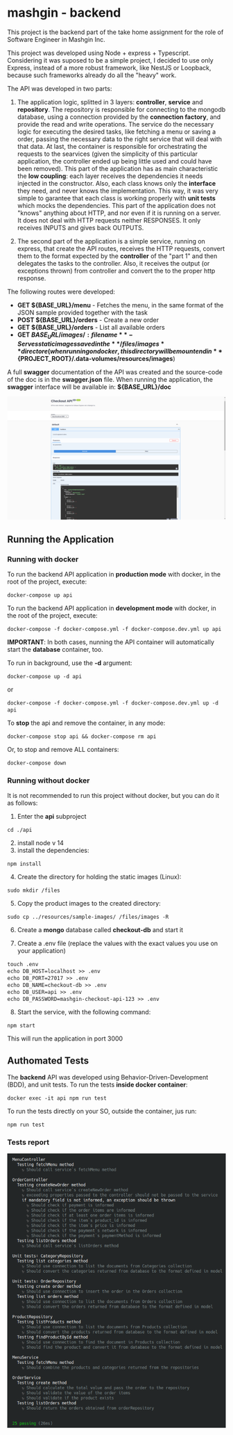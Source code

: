 # mashgin - backend

This project is the backend part of the take home assignment for the role of Software Engineer in Mashgin Inc.

This project was developed using Node + express + Typescript. Considering it was suposed to be a simple project, I decided to use only Express, instead of a more robust framework, like NestJS or Loopback, because such frameworks already do all the "heavy" work.

The API was developed in two parts:

1. The application logic, splitted in 3 layers: **controller**, **service** and **repository**. The repository is responsible for connecting to the mongodb database, using a connection provided by the **connection factory**, and provide the read and write operations. The service do the necessary logic for executing the desired tasks, like fetching a menu or saving a order, passing the necessary data to the right service that will deal with that data. At last, the container is responsible for orchestrating the requests to the searvices (given the simplicity of this particular application, the controller ended up being little used and could have been removed).  This part of the application has as main characteristic the **low coupling**: each layer receives the dependencies it needs injected in the constructor. Also, each class knows only the **interface** they need, and never knows the implementation. This way, it was very simple to garantee that each class is working properly with **unit tests** which mocks the dependencies. This part of the application does not "knows" anything about HTTP, and nor even if it is running on a server. It does not deal with HTTP requests neither RESPONSES. It only receives INPUTS and gives back OUTPUTS.

2. The second part of the application is a simple service, running on express, that create the API routes, receives the HTTP requests, convert them to the format expected by the **controller** of the "part 1" and then delegates the tasks to the controller. Also, it receives the output (or exceptions thrown)  from controller and convert the to the proper http response.

The following routes were developed:


* **GET ${BASE_URL}/menu** - Fetches the menu, in the same format of the JSON sample provided together with the task
* **POST ${BASE_URL}/orders** - Create a new order
* **GET ${BASE_URL}/orders** - List all available orders
* **GET ${BASE_URL}/images/:filename** - Serves static images saved in the **/files/images** directore (when running on docker, this directory will be mountend in **${PROJECT_ROOT}/.data-volumes/resources/images**)


A full **swagger** documentation of the API was created and the source-code of the doc is in the **swagger.json** file. When running the application, the **swagger** interface will be available in: **${BASE_URL}/doc**

![Swagger](../resources/prints/5-swagger.png?raw=true "Swagger")


## Running the Application

### Running with docker

To run the backend API application in **production mode** with docker, in the root of the project, execute:

```
docker-compose up api
```

To run the backend API application in **development mode** with docker, in the root of the project, execute:

```
docker-compose -f docker-compose.yml -f docker-compose.dev.yml up api
```

**IMPORTANT**: In both cases, nunning the API container will automatically start the **database** container, too.

To run in background, use the **-d** argument:


```
docker-compose up -d api
```
or
```
docker-compose -f docker-compose.yml -f docker-compose.dev.yml up -d api
```

To **stop** the api and remove the container, in any mode:


```
docker-compose stop api && docker-compose rm api
```

Or, to stop and remove ALL containers:


```
docker-compose down
```



### Running without docker

It is not recommended to run this project without docker, but you can do it as follows:

1. Enter the **api** subproject
```
cd ./api
```
2. install node v 14
3. install the dependencies:
```
npm install
```
4. Create the directory for holding the static images (Linux):
```
sudo mkdir /files
```

5. Copy the product images to the created directory:
```
sudo cp ../resources/sample-images/ /files/images -R
```
6. Create a **mongo** database called **checkout-db** and start it

7. Create a .env file (replace the values with the exact values you use on your application)
```
touch .env
echo DB_HOST=localhost >> .env
echo DB_PORT=27017 >> .env
echo DB_NAME=checkout-db >> .env
echo DB_USER=api >> .env
echo DB_PASSWORD=mashgin-checkout-api-123 >> .env
```

8. Start the service, with the following command:
```
npm start
```

This will run the application in port 3000



## Authomated Tests

The **backend** API was developed using Behavior-Driven-Development (BDD), and unit tests. To run the tests **inside docker container**:

```
docker exec -it api npm run test
```

To run the tests directly on your SO, outside the container, jus run:

```
npm run test
```

### Tests report

![Tests Report](../resources/prints/4-unit-tests.png?raw=true "Test Report")
